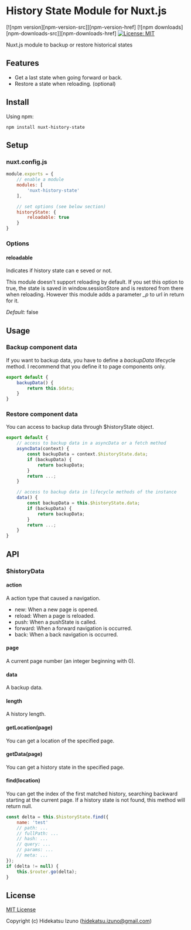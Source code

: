 # History State Module for Nuxt.js 

[![npm version][npm-version-src]][npm-version-href]
[![npm downloads][npm-downloads-src]][npm-downloads-href]
[![License: MIT](https://img.shields.io/badge/License-MIT-blue.svg)](LICENSE)

Nuxt.js module to backup or restore historical states

## Features

- Get a last state when going forward or back.
- Restore a state when reloading. (optional)

## Install

Using npm:

```
npm install nuxt-history-state
```

## Setup

### nuxt.config.js

```javascript
module.exports = {
    // enable a module
    modules: [
        'nuxt-history-state'
    ],

    // set options (see below section)
    historyState: {
        reloadable: true
    }
}
```

### Options

#### reloadable

Indicates if history state can e seved or not.

This module doesn't support reloading by default. If you set this option to true, 
the state is saved in window.sessionStore and is restored from there when reloading. 
However this module adds a parameter *_p* to url in return for it.

*Default:* false

## Usage

### Backup component data

If you want to backup data, you have to define a *backupData* lifecycle method.
I recommend that you define it to page components only.

```javascript
export default {
    backupData() {
        return this.$data;
    }
}
```

### Restore component data

You can access to backup data through $historyState object.

```javascript
export default {
    // access to backup data in a asyncData or a fetch method
    asyncData(context) {
        const backupData = context.$historyState.data;
        if (backupData) {
            return backupData;
        }
        return ...;
    }

    // access to backup data in lifecycle methods of the instance
    data() {
        const backupData = this.$historyState.data;
        if (backupData) {
            return backupData;
        }
        return ...;
    }
}
```

## API

### $historyData

#### action

A action type that caused a navigation.

- new: When a new page is opened.
- reload: When a page is reloaded.
- push: When a pushState is called.
- forward: When a forward navigation is occurred.
- back: When a back navigation is occurred.

#### page

A current page number (an integer beginning with 0).

#### data

A backup data.

#### length

A history length.

#### getLocation(page)

You can get a location of the specified page.

#### getData(page)

You can get a history state in the specified page.

#### find(location)

You can get the index of the first matched history, searching backward starting at the current page.
If a history state is not found, this method will return null.

```javascript
const delta = this.$historyState.find({
    name: 'test'
    // path: ...
    // fullPath: ...
    // hash: ...
    // query: ...
    // params: ...
    // meta: ...
});
if (delta != null) {
    this.$router.go(delta);
}
```

## License

[MIT License](./LICENSE)

Copyright (c) Hidekatsu Izuno (hidekatsu.izuno@gmail.com)